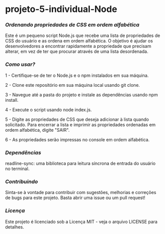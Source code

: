 # projeto-5-individual-Node

### <em>Ordenando propriedades de CSS em ordem alfabética</em>

Este é um pequeno script Node.js que recebe uma lista de propriedades de CSS do usuário e as ordena em ordem alfabética. O objetivo é ajudar os desenvolvedores a encontrar rapidamente a propriedade que precisam alterar, em vez de ter que procurar através de uma lista desordenada.

### <em>Como usar?</em>
1 - Certifique-se de ter o Node.js e o npm instalados em sua máquina.

2 - Clone este repositório em sua máquina local usando git clone.

3 - Navegue até a pasta do projeto e instale as dependências usando npm install.

4 - Execute o script usando node index.js.

5 - Digite as propriedades de CSS que deseja adicionar à lista quando solicitado. Para encerrar a lista e imprimir as propriedades ordenadas em ordem alfabética, digite "SAIR".

6 - As propriedades serão impressas no console em ordem alfabética.


### <em>Dependências</em>
readline-sync: uma biblioteca para leitura síncrona de entrada do usuário no terminal.


### <em>Contribuindo</em>
Sinta-se à vontade para contribuir com sugestões, melhorias e correções de bugs para este projeto. Basta abrir uma issue ou um pull request!


### <em>Licença</em>
Este projeto é licenciado sob a Licença MIT - veja o arquivo LICENSE para detalhes.

